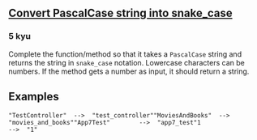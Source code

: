<h2><a href=https://www.codewars.com/kata/529b418d533b76924600085d/train/python target="_blank">Convert PascalCase string into snake_case</a></h2><h3>5 kyu</h3><p>Complete the function/method so that it takes a <code>PascalCase</code> string and returns the string in <code>snake_case</code> notation. Lowercase characters can be numbers. If the method gets a number as input, it should return a string.</p><h2 id="examples">Examples</h2><pre><code>"TestController"  --&gt;  "test_controller""MoviesAndBooks"  --&gt;  "movies_and_books""App7Test"        --&gt;  "app7_test"1                 --&gt;  "1"</code></pre>